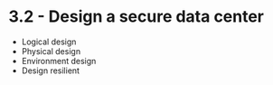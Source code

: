 # 3.2 - Design a secure data center

- Logical design
- Physical design
- Environment design
- Design resilient
